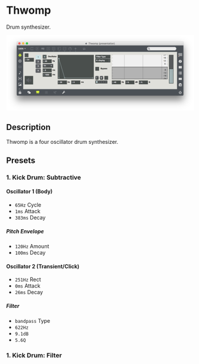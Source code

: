 # Thwomp

Drum synthesizer.

![Thwomp](Thwomp.png)

## Description

Thwomp is a four oscillator drum synthesizer.

## Presets

### 1. Kick Drum: Subtractive

#### Oscillator 1 (Body)

- `65Hz` Cycle
- `1ms` Attack
- `383ms` Decay

##### Pitch Envelope

- `120Hz` Amount
- `100ms` Decay

#### Oscillator 2 (Transient/Click)

- `251Hz` Rect
- `0ms` Attack
- `26ms` Decay

##### Filter

- `bandpass` Type
- `622Hz`
- `9.1dB`
- `5.6Q`

### 1. Kick Drum: Filter